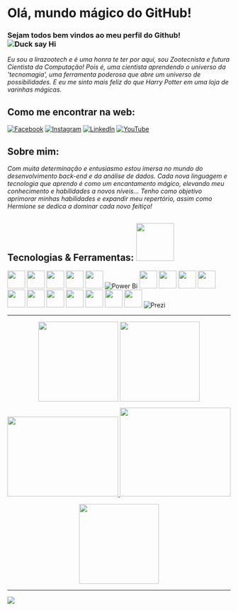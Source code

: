 <!DOCTYPE html>
<html>
  <head>
    <meta charset="UTF-8">
  </head>
  <body>
    <h1>Olá, mundo mágico do GitHub!</h1>
    
### Sejam todos bem vindos ao meu perfil do Github! ![Duck say Hi](https://media.giphy.com/media/26gslMAdctNhu6YnK/giphy.gif?cid=790b7611w8oxncd2arwp4amzu8d71w5yifi6rexaqo8r90hg&ep=v1_stickers_search&rid=giphy.gif&ct=s "This is a sample image.")

*Eu sou a lirazootech e é uma honra te ter por aqui, sou Zootecnista e futura Cientista da Computação! Pois é, uma cientista aprendendo o universo da 'tecnomagia', uma ferramenta poderosa que abre um universo de possibilidades. E eu me sinto mais feliz do que Harry Potter em uma loja de varinhas mágicas.*
## Como me encontrar na web:
<div>

[![Facebook](https://img.shields.io/badge/Facebook-%231877F2.svg?logo=Facebook&logoColor=white)](https://facebook.com/https://www.facebook.com/thayslirav/) [![Instagram](https://img.shields.io/badge/Instagram-%23E4405F.svg?logo=Instagram&logoColor=white)](https://instagram.com/https://www.instagram.com/lirazootech/) [![LinkedIn](https://img.shields.io/badge/LinkedIn-%230077B5.svg?logo=linkedin&logoColor=white)](https://linkedin.com/in/https://www.linkedin.com/in/lirazootech/) [![YouTube](https://img.shields.io/badge/YouTube-%23FF0000.svg?logo=YouTube&logoColor=white)](https://youtube.com/@https://www.youtube.com/@lirazootech) 

## Sobre mim:
*Com muita determinação e entusiasmo estou imersa no mundo do desenvolvimento back-end e da análise de dados. Cada nova linguagem e tecnologia que aprendo é como um encantamento mágico, elevando meu conhecimento e habilidades a novos níveis...*
*Tenho como objetivo aprimorar minhas habilidades e expandir meu repertório, assim como Hermione se dedica a dominar cada novo feitiço!*

## Tecnologias & Ferramentas: <img src="https://media.giphy.com/media/WT9chy8AxXeexEUjWR/giphy.gif?cid=790b7611wuw0t9c5kcff08xqfazb0igzenxij44wy86sb2rj&ep=v1_stickers_search&rid=giphy.gif&ct=s" width="85" height="85"/>

<img loading="lazy" src="https://cdn.jsdelivr.net/gh/devicons/devicon@latest/icons/dotnetcore/dotnetcore-original.svg" width="40" height="40"/> <img loading="lazy" src="https://cdn.jsdelivr.net/gh/devicons/devicon@latest/icons/csharp/csharp-plain.svg" width="40" height="40"/> <img loading="lazy" src="https://cdn.jsdelivr.net/gh/devicons/devicon@latest/icons/docker/docker-original.svg" width="40" height="40"/>
<img loading="lazy" src="https://cdn.jsdelivr.net/gh/devicons/devicon@latest/icons/python/python-original.svg" width="40" height="40"/> <img loading="lazy" src="https://cdn.jsdelivr.net/gh/devicons/devicon@latest/icons/azuresqldatabase/azuresqldatabase-original.svg" width="40" height="40"/> ![Power Bi](https://img.shields.io/badge/power_bi-F2C811?style=for-the-badge&logo=powerbi&logoColor=black) <img loading="lazy" src="https://cdn.jsdelivr.net/gh/devicons/devicon@latest/icons/html5/html5-original.svg" width="40" height="40"/> <img loading="lazy" src="https://cdn.jsdelivr.net/gh/devicons/devicon@latest/icons/css3/css3-original.svg" width="40" height="40"/> <img loading="lazy" src="https://cdn.jsdelivr.net/gh/devicons/devicon@latest/icons/javascript/javascript-original.svg" width="40" height="40"/> <img loading="lazy" src="https://cdn.jsdelivr.net/gh/devicons/devicon@latest/icons/git/git-original.svg" width="40" height="40"/> <img loading="lazy" src="https://cdn.jsdelivr.net/gh/devicons/devicon@latest/icons/githubcodespaces/githubcodespaces-original.svg" width="40" height="40"/> <img loading="lazy" src="https://cdn.jsdelivr.net/gh/devicons/devicon@latest/icons/powershell/powershell-original.svg" width="40" height="40"/> <img loading="lazy" src="https://cdn.jsdelivr.net/gh/devicons/devicon/icons/linux/linux-original.svg" width="40" height="40"/> <img loading="lazy" src="https://cdn.jsdelivr.net/gh/devicons/devicon@latest/icons/canva/canva-original.svg" width="40" height="40"/> <img loading="lazy" src="https://cdn.jsdelivr.net/gh/devicons/devicon@latest/icons/figma/figma-original.svg" width="40" height="40"/> <img loading="lazy" src="https://cdn.jsdelivr.net/gh/devicons/devicon@latest/icons/trello/trello-original.svg" width="40" height="40"/> <img loading="lazy" src="https://cdn.jsdelivr.net/gh/devicons/devicon@latest/icons/notion/notion-original.svg" width="40" height="40"/> ![Prezi](https://img.shields.io/badge/Prezi-%23000000.svg?style=for-the-badge&logo=Prezi&logoColor=white)

---
<p align="center"><img align="center" loading="lazy" src="https://media.giphy.com/media/paTz7UZbPfTZFRYnnB/giphy.gif?cid=790b7611bodrxeehuplu1x49i1rjf31vq6okb7zpk3de969i&ep=v1_stickers_search&rid=giphy.gif&ct=s" width="180" height="180em"/> <img loading="lazy" align="center" height="180em" src="https://github-readme-stats.vercel.app/api/top-langs/?username=lirazootech&theme=vision-friendly-dark&hide_border=false&include_all_commits=false&count_private=false&layout=compact"/>
<a href="https://github.com/lirazootech">  
<p align="center"><img loading="lazy" width="250" height="180em" src="https://github-readme-stats.vercel.app/api?username=lirazootech&theme=vision-friendly-dark&hide_border=false&include_all_commits=false&count_private=false"/> <img loading="lazy" width="250" height="200em" src="https://github-readme-streak-stats.herokuapp.com/?user=lirazootech&theme=vision-friendly-dark&hide_border=false"/>  
<p align="center"><img loading="lazy" align="center" height="180em" src="https://github-contributor-stats.vercel.app/api?username=lirazootech&limit=5&theme=vision-friendly-dark&combine_all_yearly_contributions=true"/>
</div>

---
[![](https://visitcount.itsvg.in/api?id=lirazootech&icon=2&color=2)](https://visitcount.itsvg.in)
  </body>
</html>
